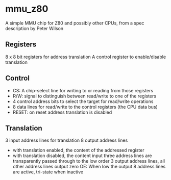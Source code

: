 # mmu_z80
A simple MMU chip for Z80 and possibly other CPUs, from a spec description by Peter Wilson

## Registers
8 x 8 bit registers for address translation
A control register to enable/disable translation

## Control
- CS: A chip-select line for writing to or reading from those registers
- R/W: signal to distinguish between read/write to one of the registers
- 4 control address bits to select the target for read/write operations
- 8 data lines for read/write to the control registers (the CPU data bus)
- RESET: on reset address translation is disabled

## Translation
3 input address lines for translation
8 output address lines
- with translation enabled, the content of the addressed register
- with translation disabled, the content input three address lines are transparently passed through to the 
low order 3 output address lines, all other address lines output zero
OE: When low the output 8 address lines are active, tri-state when inactive
